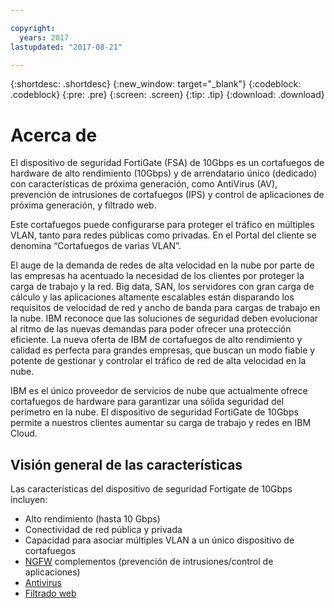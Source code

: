 ```yaml
---

copyright:
  years: 2017
lastupdated: "2017-08-21"

---
```


{:shortdesc: .shortdesc}
{:new_window: target="_blank"}
{:codeblock: .codeblock}
{:pre: .pre}
{:screen: .screen}
{:tip: .tip}
{:download: .download}

# Acerca de 
El dispositivo de seguridad FortiGate (FSA) de 10Gbps es un cortafuegos de hardware de alto rendimiento (10Gbps) y de arrendatario único (dedicado) con características de próxima generación, como AntiVirus (AV), prevención de intrusiones de cortafuegos (IPS) y control de aplicaciones de próxima generación, y filtrado web.

Este cortafuegos puede configurarse para proteger el tráfico en múltiples VLAN, tanto para redes públicas como privadas. En el Portal del cliente se denomina “Cortafuegos de varias VLAN”.

El auge de la demanda de redes de alta velocidad en la nube por parte de las empresas ha acentuado la necesidad de los clientes por proteger la carga de trabajo y la red. Big data, SAN, los servidores con gran carga de cálculo y las aplicaciones altamente escalables están disparando los requisitos de velocidad de red y ancho de banda para cargas de trabajo en la nube. IBM reconoce que las soluciones de seguridad deben evolucionar al ritmo de las nuevas demandas para poder ofrecer una protección eficiente. La nueva oferta de IBM de cortafuegos de alto rendimiento y calidad es perfecta para grandes empresas, que buscan un modo fiable y potente de gestionar y controlar el tráfico de red de alta velocidad en la nube. 

IBM es el único proveedor de servicios de nube que actualmente ofrece cortafuegos de hardware para garantizar una sólida seguridad del perímetro en la nube. El dispositivo de seguridad FortiGate de 10Gbps permite a nuestros clientes aumentar su carga de trabajo y redes en IBM Cloud.

## Visión general de las características

Las características del dispositivo de seguridad Fortigate de 10Gbps incluyen:

* Alto rendimiento (hasta 10 Gbps)
* Conectividad de red pública y privada
* Capacidad para asociar múltiples VLAN a un único dispositivo de cortafuegos
* [NGFW](fortiguard-addons.html) complementos (prevención de intrusiones/control de aplicaciones)
* [Antivirus](fortiguard-addons.html)
* [Filtrado web](fortiguard-addons.html)

